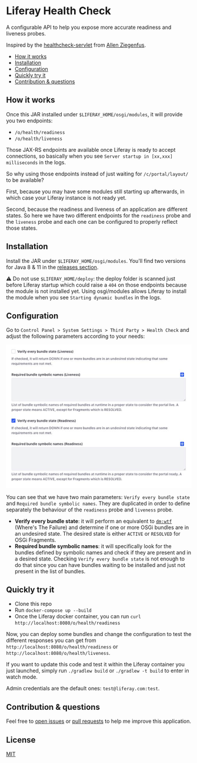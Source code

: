 # Liferay Health Check

A configurable API to help you expose more accurate readiness and liveness probes. 

Inspired by the [healthcheck-servlet](https://github.com/allen-ziegenfus/healthcheck-servlet) from [Allen Ziegenfus](https://github.com/allen-ziegenfus). 

- [How it works](#how-it-works)
- [Installation](#installation)
- [Configuration](#configuration)
- [Quickly try it](#quickly-try-it)
- [Contribution & questions](#contribution--questions)

## How it works

Once this JAR installed under `$LIFERAY_HOME/osgi/modules`, it will provide you two endpoints:

- `/o/health/readiness`
- `/o/health/liveness`

Those JAX-RS endpoints are available once Liferay is ready to accept connections, so basically when you see `Server startup in [xx,xxx] milliseconds` in the logs.

So why using those endpoints instead of just waiting for `/c/portal/layout/` to be available?
 
First, because you may have some modules still starting up afterwards, in which case your Liferay instance is not ready yet.

Second, because the readiness and liveness of an application are different states.
So here we have two different endpoints for the `readiness` probe and the `liveness` probe and each one can be configured to properly reflect those states.

## Installation

Install the JAR under `$LIFERAY_HOME/osgi/modules`. You'll find two versions for Java 8 & 11 in the [releases section](https://github.com/lgdd/liferay-healthcheck/releases).

⚠️ Do not use `$LIFERAY_HOME/deploy`: the deploy folder is scanned just before Liferay startup which could raise a `404` on those endpoints because the module is not installed yet.
Using osgi/modules allows Liferay to install the module when you see `Starting dynamic bundles` in the logs.

## Configuration

Go to `Control Panel > System Settings > Third Party > Health Check` and adjust the following parameters according to your needs:

![config](docs/config-preview.jpg)

You can see that we have two main parameters: `Verify every bundle state` and `Required bundle symbolic names`.
They are duplicated in order to define separately the behaviour of the `readiness` probe and `liveness` probe.

- __Verify every bundle state__: it will perform an equivalent to [`dm:wtf`](https://github.com/apache/felix-dev/blob/master/dependencymanager/org.apache.felix.dependencymanager.shell/src/org/apache/felix/dm/shell/DMCommand.java#L551) (Where's The Failure) and determine if one or more OSGi bundles are in an undesired state.
The desired state is either `ACTIVE` or `RESOLVED` for OSGi Fragments.
- __Required bundle symbolic names__: it will specifically look for the bundles defined by symbolic names and check if they are present and in a desired state.
Checking `Verify every bundle state` is not enough to do that since you can have bundles waiting to be installed and just not present in the list of bundles. 

## Quickly try it

- Clone this repo
- Run `docker-compose up --build`
- Once the Liferay docker container, you can run `curl http://localhost:8080/o/health/readiness`

Now, you can deploy some bundles and change the configuration to test the different responses you can get from `http://localhost:8080/o/health/readiness` or `http://localhost:8080/o/health/liveness`.

If you want to update this code and test it within the Liferay container you just launched, simply run `./gradlew build` or `./gradlew -t build` to enter in watch mode.

Admin credentials are the default ones: `test@liferay.com:test`. 

## Contribution & questions

Feel free to [open issues](https://github.com/lgdd/liferay-healthcheck/issues/new) or [pull requests](https://github.com/lgdd/liferay-healthcheck/compare) to help me improve this application.

## License

[MIT](LICENSE)
